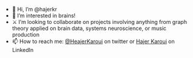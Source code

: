 - 👋 Hi, I’m @hajerkr
- 👀 I’m interested in brains!
- ⚔️ I’m looking to collaborate on projects involving anything from graph theory applied on brain data, systems neuroscience, or music production
- 📫 How to reach me: [@HeajerKaroui](https://twitter.com/HeajerKaroui) on twitter or [Hajer Karoui](https://www.linkedin.com/in/hajer-karoui/) on LinkedIn

<!---
hajerkr/hajerkr is a ✨ special ✨ repository because its `README.md` (this file) appears on your GitHub profile.
You can click the Preview link to take a look at your changes.
--->
